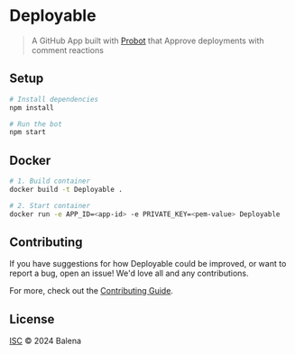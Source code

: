 # Deployable

> A GitHub App built with [Probot](https://github.com/probot/probot) that Approve deployments with comment reactions

## Setup

```sh
# Install dependencies
npm install

# Run the bot
npm start
```

## Docker

```sh
# 1. Build container
docker build -t Deployable .

# 2. Start container
docker run -e APP_ID=<app-id> -e PRIVATE_KEY=<pem-value> Deployable
```

## Contributing

If you have suggestions for how Deployable could be improved, or want to report a bug, open an issue! We'd love all and any contributions.

For more, check out the [Contributing Guide](CONTRIBUTING.md).

## License

[ISC](LICENSE) © 2024 Balena

